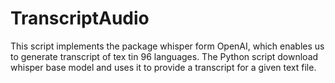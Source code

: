 # TranscriptAudio
This script implements the package whisper form OpenAI, which enables us to generate transcript of tex tin 96 languages. The Python script download whisper base model and uses it to provide a transcript for a given text file.
